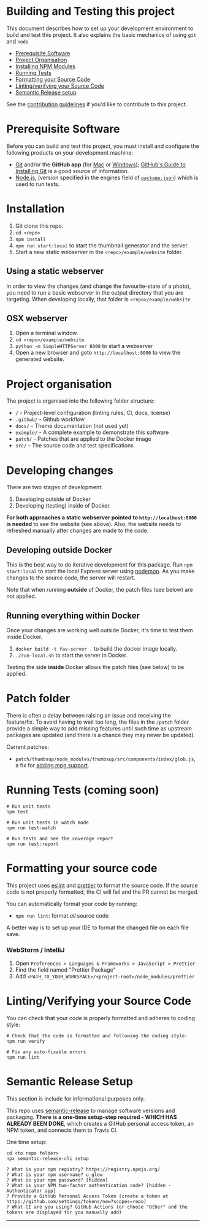 # Building and Testing this project

This document describes how to set up your development environment to build and test this project.
It also explains the basic mechanics of using `git` and `node`

- [Prerequisite Software](#prerequisite-software)
- [Project Organisation](#project-organisation)
- [Installing NPM Modules](#installing)
- [Running Tests](#running-tests)
- [Formatting your Source Code](#formatting-your-source-code)
- [Linting/verifying your Source Code](#lintingverifying-your-source-code)
- [Semantic Release setup](#semantic-release-setup)

See the [contribution guidelines][contributing] if you'd like to contribute to this project.

# Prerequisite Software

Before you can build and test this project, you must install and configure the
following products on your development machine:

- [Git](http://git-scm.com) and/or the **GitHub app** (for [Mac](http://mac.github.com) or
  [Windows](http://windows.github.com)); [GitHub's Guide to Installing Git](https://help.github.com/articles/set-up-git) is a good source of information.
- [Node.js](http://nodejs.org), (version specified in the engines field of [`package.json`](package.json)) which is used to run tests.

# Installation

1. Git clone this repo.
2. `cd <repo>`
3. `npm install`
4. `npm run start:local` to start the thumbnail generator and the server.
5. Start a new static webserver in the `<repo>/example/website` folder.

## Using a static webserver

In order to view the changes (and change the favourite-state of a photo), you need to
run a basic webserver in the output directory that you are targeting. When
developing locally, that folder is `<repo>/example/website`

## OSX webserver

1. Open a terminal window.
2. `cd <repo>/example/website`.
3. `python -m SimpleHTTPServer 8000` to start a webserver
4. Open a new browser and goto `http://localhost:8000` to view the generated website.

# Project organisation

The project is organised into the following folder structure:

- `/` - Project-level configuration (linting rules, CI, docs, license)
- `.github/` - Github workflow
- `docs/` - Theme documentation (not used yet)
- `example/` - A complete example to demonstrate this software
- `patch/` - Patches that are applied to the Docker image
- `src/` - The source code and test specifications

# Developing changes

There are two stages of development:

1. Developing outside of Docker
2. Developing (testing) inside of Docker.

**For both approaches a static webserver pointed to `http://localhost:8000` is needed** to see the website (see above).
Also, the website needs to refreshed manually after changes are made to the code.


## Developing outside Docker

This is the best way to do iterative development for this package. Run
`npm start:local` to start the local Express server using [nodemon](https://github.com/remy/nodemon#nodemon).
As you make changes to the source code, the server will restart.

Note that when running **outside** of Docker, the patch files (see below) are not applied.


## Running everything within Docker

Once your changes are working well outside Docker, it's time to test them inside Docker.

1. `docker build -t fav-server .` to build the docker image locally.
2. `./run-local.sh` to start the server in Docker.

Testing the side **inside** Docker allows the patch files (see below) to be applied.

# Patch folder

There is often a delay between raising an issue and receiving the feature/fix. To avoid having to wait too long,
the files in the `/patch` folder provide a simple way to add missing features until such time as upstream packages are updated (and there is a chance they may never be updated).

Current patches:
- `patch/thumbsup/node_modules/thumbsup/src/components/index/glob.js`, a fix for [adding mpg support](https://github.com/thumbsup/thumbsup/issues/280).

# Running Tests (coming soon)

```shell
# Run unit tests
npm test

# Run unit tests in watch mode
npm run test:watch

# Run tests and see the coverage report
npm run test:report
```

# Formatting your source code

This project uses [eslint](https://eslint.org) and [prettier](https://prettier.io/) to format the source code.
If the source code is not properly formatted, the CI will fail and the PR cannot be merged.

You can automatically format your code by running:

- `npm run lint`: format _all_ source code

A better way is to set up your IDE to format the changed file on each file save.

### WebStorm / IntelliJ

1. Open `Preferences > Languages & Frameworks > JavaScript > Prettier`
1. Find the field named "Prettier Package"
1. Add `<PATH_TO_YOUR_WORKSPACE>/<project-root>/node_modules/prettier`

# Linting/Verifying your Source Code

You can check that your code is properly formatted and adheres to coding style:

```shell
# Check that the code is formatted and following the coding style:
npm run verify

# Fix any auto-fixable errors
npm run lint
```

# Semantic Release Setup

This section is include for informational purposes only.

This repo uses [semantic-release][semantic-release] to manage software versions and packaging.
**There is a one-time setup-step required - WHICH HAS ALREADY BEEN DONE**, which creates a GitHub
personal access token, an NPM token, and connects them to Travis CI.

One time setup:
```shell script
cd <to repo folder>
npx semantic-release-cli setup

? What is your npm registry? https://registry.npmjs.org/
? What is your npm username? u_glow
? What is your npm password? [hidden]
? What is your NPM two-factor authentication code? [hidden - Authenticator app]
? Provide a GitHub Personal Access Token (create a token at https://github.com/settings/tokens/new?scopes=repo) 
? What CI are you using? GitHub Actions (or choose "Other" and the tokens are displayed for you manually add)

```

<hr>

[contributing]: CONTRIBUTING.md
[repo]: https://github.com/uglow/thumbsup-fav-server
[readme-usage]: README.md#usage
[semantic-release]: https://semantic-release.gitbook.io/semantic-release/
